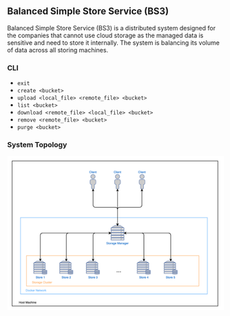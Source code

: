 ## Balanced Simple Store Service (BS3)
Balanced Simple Store Service (BS3) is a distributed system designed for the companies that cannot use cloud storage as the managed data is sensitive and need to store it internally. The system is balancing its volume of data across all storing machines.

### CLI
* `exit`
* `create <bucket>`
* `upload <local_file> <remote_file> <bucket>`
* `list <bucket>`
* `download <remote_file> <local_file> <bucket>`
* `remove <remote_file> <bucket>`
* `purge <bucket>`

### System Topology

![](docs/BS3_diagram.png)


